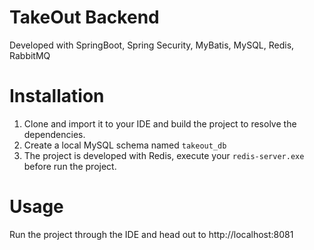 # TakeOut Backend
Developed with SpringBoot, Spring Security, MyBatis, MySQL, Redis, RabbitMQ
# Installation
1. Clone and import it to your IDE and build the project to resolve the dependencies.
2. Create a local MySQL schema named `takeout_db`
3. The project is developed with Redis, execute your `redis-server.exe` before run the project.
# Usage
Run the project through the IDE and head out to http://localhost:8081

